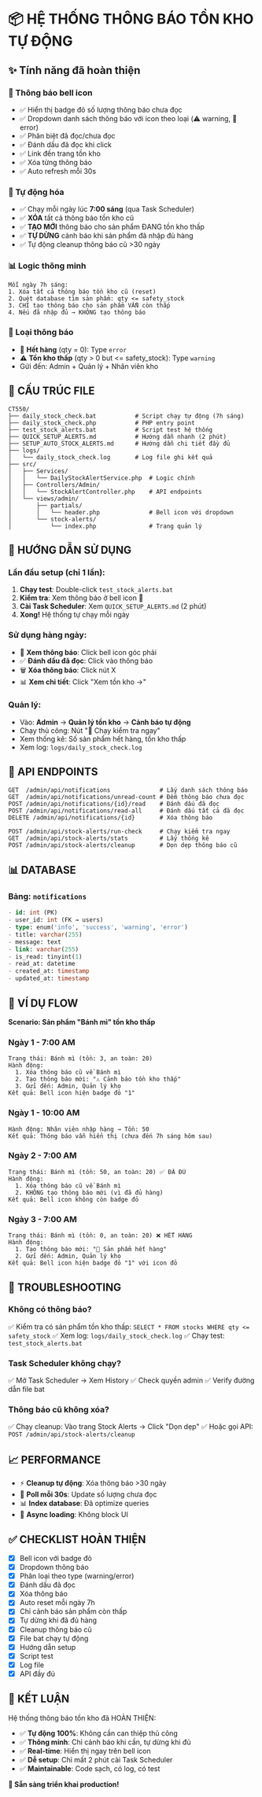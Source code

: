 # 📦 HỆ THỐNG THÔNG BÁO TỒN KHO TỰ ĐỘNG

## ✨ Tính năng đã hoàn thiện

### 🔔 Thông báo bell icon
- ✅ Hiển thị badge đỏ số lượng thông báo chưa đọc
- ✅ Dropdown danh sách thông báo với icon theo loại (⚠️ warning, 🔴 error)
- ✅ Phân biệt đã đọc/chưa đọc
- ✅ Đánh dấu đã đọc khi click
- ✅ Link đến trang tồn kho
- ✅ Xóa từng thông báo
- ✅ Auto refresh mỗi 30s

### 🤖 Tự động hóa
- ✅ Chạy mỗi ngày lúc **7:00 sáng** (qua Task Scheduler)
- ✅ **XÓA** tất cả thông báo tồn kho cũ
- ✅ **TẠO MỚI** thông báo cho sản phẩm ĐANG tồn kho thấp
- ✅ **TỰ DỪNG** cảnh báo khi sản phẩm đã nhập đủ hàng
- ✅ Tự động cleanup thông báo cũ >30 ngày

### 📊 Logic thông minh
```
Mỗi ngày 7h sáng:
1. Xóa tất cả thông báo tồn kho cũ (reset)
2. Quét database tìm sản phẩm: qty <= safety_stock
3. CHỈ tạo thông báo cho sản phẩm VẪN còn thấp
4. Nếu đã nhập đủ → KHÔNG tạo thông báo
```

### 📝 Loại thông báo
- 🔴 **Hết hàng** (qty = 0): Type `error`
- ⚠️ **Tồn kho thấp** (qty > 0 but <= safety_stock): Type `warning`
- Gửi đến: Admin + Quản lý + Nhân viên kho

## 📁 CẤU TRÚC FILE

```
CT550/
├── daily_stock_check.bat           # Script chạy tự động (7h sáng)
├── daily_stock_check.php           # PHP entry point
├── test_stock_alerts.bat           # Script test hệ thống
├── QUICK_SETUP_ALERTS.md           # Hướng dẫn nhanh (2 phút)
├── SETUP_AUTO_STOCK_ALERTS.md      # Hướng dẫn chi tiết đầy đủ
├── logs/
│   └── daily_stock_check.log       # Log file ghi kết quả
├── src/
│   ├── Services/
│   │   └── DailyStockAlertService.php  # Logic chính
│   ├── Controllers/Admin/
│   │   └── StockAlertController.php    # API endpoints
│   └── views/admin/
│       ├── partials/
│       │   └── header.php              # Bell icon với dropdown
│       └── stock-alerts/
│           └── index.php               # Trang quản lý
```

## 🚀 HƯỚNG DẪN SỬ DỤNG

### Lần đầu setup (chỉ 1 lần):
1. **Chạy test**: Double-click `test_stock_alerts.bat`
2. **Kiểm tra**: Xem thông báo ở bell icon 🔔
3. **Cài Task Scheduler**: Xem `QUICK_SETUP_ALERTS.md` (2 phút)
4. **Xong!** Hệ thống tự chạy mỗi ngày

### Sử dụng hàng ngày:
- 🔔 **Xem thông báo**: Click bell icon góc phải
- ✅ **Đánh dấu đã đọc**: Click vào thông báo
- 🗑️ **Xóa thông báo**: Click nút X
- 📊 **Xem chi tiết**: Click "Xem tồn kho →"

### Quản lý:
- Vào: **Admin** → **Quản lý tồn kho** → **Cảnh báo tự động**
- Chạy thủ công: Nút "🔄 Chạy kiểm tra ngay"
- Xem thống kê: Số sản phẩm hết hàng, tồn kho thấp
- Xem log: `logs/daily_stock_check.log`

## 🔧 API ENDPOINTS

```
GET  /admin/api/notifications              # Lấy danh sách thông báo
GET  /admin/api/notifications/unread-count # Đếm thông báo chưa đọc
POST /admin/api/notifications/{id}/read    # Đánh dấu đã đọc
POST /admin/api/notifications/read-all     # Đánh dấu tất cả đã đọc
DELETE /admin/api/notifications/{id}       # Xóa thông báo

POST /admin/api/stock-alerts/run-check     # Chạy kiểm tra ngay
GET  /admin/api/stock-alerts/stats         # Lấy thống kê
POST /admin/api/stock-alerts/cleanup       # Dọn dẹp thông báo cũ
```

## 📊 DATABASE

### Bảng: `notifications`
```sql
- id: int (PK)
- user_id: int (FK → users)
- type: enum('info', 'success', 'warning', 'error')
- title: varchar(255)
- message: text
- link: varchar(255)
- is_read: tinyint(1)
- read_at: datetime
- created_at: timestamp
- updated_at: timestamp
```

## 🎯 VÍ DỤ FLOW

**Scenario: Sản phẩm "Bánh mì" tồn kho thấp**

### Ngày 1 - 7:00 AM
```
Trạng thái: Bánh mì (tồn: 3, an toàn: 20)
Hành động:
  1. Xóa thông báo cũ về Bánh mì
  2. Tạo thông báo mới: "⚠️ Cảnh báo tồn kho thấp"
  3. Gửi đến: Admin, Quản lý kho
Kết quả: Bell icon hiện badge đỏ "1"
```

### Ngày 1 - 10:00 AM
```
Hành động: Nhân viên nhập hàng → Tồn: 50
Kết quả: Thông báo vẫn hiển thị (chưa đến 7h sáng hôm sau)
```

### Ngày 2 - 7:00 AM
```
Trạng thái: Bánh mì (tồn: 50, an toàn: 20) ✅ ĐÃ ĐỦ
Hành động:
  1. Xóa thông báo cũ về Bánh mì
  2. KHÔNG tạo thông báo mới (vì đã đủ hàng)
Kết quả: Bell icon không còn badge đỏ
```

### Ngày 3 - 7:00 AM
```
Trạng thái: Bánh mì (tồn: 0, an toàn: 20) ❌ HẾT HÀNG
Hành động:
  1. Tạo thông báo mới: "🔴 Sản phẩm hết hàng"
  2. Gửi đến: Admin, Quản lý kho
Kết quả: Bell icon hiện badge đỏ "1" với icon đỏ
```

## 🐛 TROUBLESHOOTING

### Không có thông báo?
✅ Kiểm tra có sản phẩm tồn kho thấp: `SELECT * FROM stocks WHERE qty <= safety_stock`
✅ Xem log: `logs/daily_stock_check.log`
✅ Chạy test: `test_stock_alerts.bat`

### Task Scheduler không chạy?
✅ Mở Task Scheduler → Xem History
✅ Check quyền admin
✅ Verify đường dẫn file bat

### Thông báo cũ không xóa?
✅ Chạy cleanup: Vào trang Stock Alerts → Click "Dọn dẹp"
✅ Hoặc gọi API: `POST /admin/api/stock-alerts/cleanup`

## 📈 PERFORMANCE

- ⚡ **Cleanup tự động**: Xóa thông báo >30 ngày
- 🔄 **Poll mỗi 30s**: Update số lượng chưa đọc
- 📊 **Index database**: Đã optimize queries
- 🚀 **Async loading**: Không block UI

## ✅ CHECKLIST HOÀN THIỆN

- [x] Bell icon với badge đỏ
- [x] Dropdown thông báo
- [x] Phân loại theo type (warning/error)
- [x] Đánh dấu đã đọc
- [x] Xóa thông báo
- [x] Auto reset mỗi ngày 7h
- [x] Chỉ cảnh báo sản phẩm còn thấp
- [x] Tự dừng khi đã đủ hàng
- [x] Cleanup thông báo cũ
- [x] File bat chạy tự động
- [x] Hướng dẫn setup
- [x] Script test
- [x] Log file
- [x] API đầy đủ

## 🎉 KẾT LUẬN

Hệ thống thông báo tồn kho đã HOÀN THIỆN:
- ✅ **Tự động 100%**: Không cần can thiệp thủ công
- ✅ **Thông minh**: Chỉ cảnh báo khi cần, tự dừng khi đủ
- ✅ **Real-time**: Hiển thị ngay trên bell icon
- ✅ **Dễ setup**: Chỉ mất 2 phút cài Task Scheduler
- ✅ **Maintainable**: Code sạch, có log, có test

**🚀 Sẵn sàng triển khai production!**
